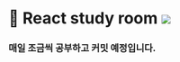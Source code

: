 # :closed_book: React study room <img src="https://img.shields.io/badge/React-20232A?style=for-the-badge&logo=react&logoColor=61DAFB"/> 

### 매일 조금씩 공부하고 커밋 예정입니다.
